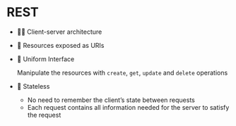 # REST

- 👩‍🔧 Client-server architecture
- 🔗 Resources exposed as URIs
- 📩 Uniform Interface
    
    Manipulate the resources with `create`, `get`, `update` and `delete` operations
    
- 📍 Stateless
    - No need to remember the client’s state between requests
    - Each request contains all information needed for the server to satisfy the request